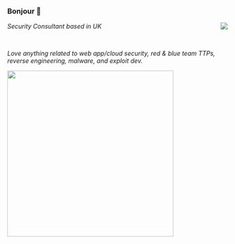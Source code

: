 ### Bonjour 👋

<!--<img align="right" src="https://media.giphy.com/media/YQitE4YNQNahy/giphy-downsized-large.gif"/>-->

<img src="https://media.giphy.com/media/YQitE4YNQNahy/giphy-downsized.gif" align="right">

*Security Consultant based in UK* 

<br>

*Love anything related to web app/cloud security, red & blue team TTPs, reverse engineering, malware, and exploit dev.*

<!--<p><em>Security Consultant based in UK <img src="https://media.giphy.com/media/YQitE4YNQNahy/giphy-downsized.gif" width="30"></em></p>-->

<img src="https://github-readme-stats.vercel.app/api?username=mlcsec&show_icons=true&theme=vue-dark" width="380">

<!--[![Top Langs](https://github-readme-stats.vercel.app/api/top-langs/?username=mlcsec&hide=html&theme=vue-dark&layout=compact)](https://github.com/anuraghazra/github-readme-stats)-->
